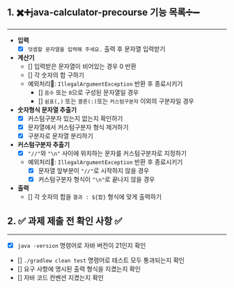 ## 1. ✖️➕java-calculator-precourse 기능 목록➗➖
---

- **입력**
    - [x] `덧셈할 문자열을 입력해 주세요.` 출력 후 문자열 입력받기
      <br>
- **계산기**
    - [] 입력받은 문자열이 비어있는 경우 0 반환
    - [] 각 숫자의 합 구하기
    - 예외처리🚨: `IllegalArgumentException` 반환 후 종료시키기
        - [] `음수` 또는 `0`으로 구성된 문자열일 경우
        - [] `쉼표(,)` 또는 `콜론(:)`또는 `커스텀구분자` 이외의 구분자일 경우
          <br>
- **숫자형식 문자열 추출기**
    - [x] 커스텀구분자 있는지 없는지 확인하기
    - [x] 문자열에서 커스텀구분자 형식 제거하기
    - [x] 구분자로 문자열 분리하기
      <br>
- **커스텀구분자 추출기**
    - [x] `"//"`와 `"\n"` 사이에 위치하는 문자를 커스텀구분자로 지정하기
    - 예외처리🚨: `IllegalArgumentException` 반환 후 종료시키기
        - [x] 문자열 앞부분이 `"//"`로 시작하지 않을 경우
        - [x] 커스텀구분자 형식이 `"\n"`로 끝나지 않을 경우
          <br>
- **출력**
    - [] 각 숫자의 합을 `결과 : ${합}` 형식에 맞게 출력하기

## 2. ✅ 과제 제출 전 확인 사항 ✅
---

- [x] `java -version` 명령어로 자바 버전이 21인지 확인
- [] `./gradlew clean test` 명령어로 테스트 모두 통과되는지 확인
- [] 요구 사항에 명시된 출력 형식을 지켰는지 확인
- [] 자바 코드 컨벤션 지켰는지 확인
